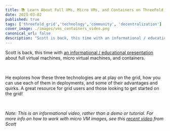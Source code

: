 ```yaml
---
title: 📚 Learn About Full VMs, Micro VMs, and Containers on ThreeFold
date: 2023-03-02
published: true
tags: ['threefold_grid','technology','community', 'decentralization']
cover_image: ./images/vms_containers_video.png
canonical_url: false
description: "Scott is back, this time with an informational / educational presentation about full virtual machines, micro virtual machines, and containers."
---
```


Scott is back, this time with [an informational / educational presentation](https://www.youtube.com/watch?v=Q5uH0qBJtQo) about full virtual machines, micro virtual machines, and containers.

<br/>

He explores how these three technologies are at play on the grid, how you can use each of them in deployments, and some of their advantages and quirks. A great resource for grid users and those looking to get started on the grid!

<br/>

_Note: This is an informational video, rather than a demo or tutorial. For more info on how to work with micro VM images, see this [recent video](https://www.youtube.com/watch?v=IM9fikszyss) from Scott_